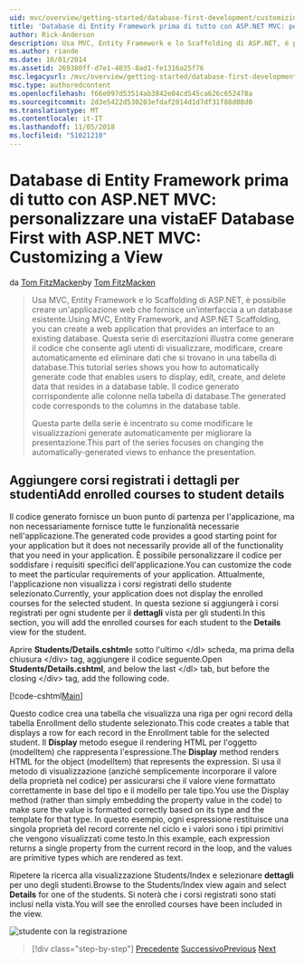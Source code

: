 ```yaml
---
uid: mvc/overview/getting-started/database-first-development/customizing-a-view
title: 'Database di Entity Framework prima di tutto con ASP.NET MVC: personalizzare una vista | Microsoft Docs'
author: Rick-Anderson
description: Usa MVC, Entity Framework e lo Scaffolding di ASP.NET, è possibile creare un'applicazione web che fornisce un'interfaccia a un database esistente. Questa esercitazione seri...
ms.author: riande
ms.date: 10/01/2014
ms.assetid: 269380ff-d7e1-4035-8ad1-fe1316a25f76
msc.legacyurl: /mvc/overview/getting-started/database-first-development/customizing-a-view
msc.type: authoredcontent
ms.openlocfilehash: f66e097d53514ab3842e04cd545ca626c652478a
ms.sourcegitcommit: 2d3e5422d530203efdaf2014d1d7df31f88d08d0
ms.translationtype: MT
ms.contentlocale: it-IT
ms.lasthandoff: 11/05/2018
ms.locfileid: "51021210"
---
```

<a name="ef-database-first-with-aspnet-mvc-customizing-a-view"></a><span data-ttu-id="22fe9-104">Database di Entity Framework prima di tutto con ASP.NET MVC: personalizzare una vista</span><span class="sxs-lookup"><span data-stu-id="22fe9-104">EF Database First with ASP.NET MVC: Customizing a View</span></span>
====================
<span data-ttu-id="22fe9-105">da [Tom FitzMacken](https://github.com/tfitzmac)</span><span class="sxs-lookup"><span data-stu-id="22fe9-105">by [Tom FitzMacken](https://github.com/tfitzmac)</span></span>

> <span data-ttu-id="22fe9-106">Usa MVC, Entity Framework e lo Scaffolding di ASP.NET, è possibile creare un'applicazione web che fornisce un'interfaccia a un database esistente.</span><span class="sxs-lookup"><span data-stu-id="22fe9-106">Using MVC, Entity Framework, and ASP.NET Scaffolding, you can create a web application that provides an interface to an existing database.</span></span> <span data-ttu-id="22fe9-107">Questa serie di esercitazioni illustra come generare il codice che consente agli utenti di visualizzare, modificare, creare automaticamente ed eliminare dati che si trovano in una tabella di database.</span><span class="sxs-lookup"><span data-stu-id="22fe9-107">This tutorial series shows you how to automatically generate code that enables users to display, edit, create, and delete data that resides in a database table.</span></span> <span data-ttu-id="22fe9-108">Il codice generato corrispondente alle colonne nella tabella di database.</span><span class="sxs-lookup"><span data-stu-id="22fe9-108">The generated code corresponds to the columns in the database table.</span></span>
> 
> <span data-ttu-id="22fe9-109">Questa parte della serie è incentrato su come modificare le visualizzazioni generate automaticamente per migliorare la presentazione.</span><span class="sxs-lookup"><span data-stu-id="22fe9-109">This part of the series focuses on changing the automatically-generated views to enhance the presentation.</span></span>


## <a name="add-enrolled-courses-to-student-details"></a><span data-ttu-id="22fe9-110">Aggiungere corsi registrati i dettagli per studenti</span><span class="sxs-lookup"><span data-stu-id="22fe9-110">Add enrolled courses to student details</span></span>

<span data-ttu-id="22fe9-111">Il codice generato fornisce un buon punto di partenza per l'applicazione, ma non necessariamente fornisce tutte le funzionalità necessarie nell'applicazione.</span><span class="sxs-lookup"><span data-stu-id="22fe9-111">The generated code provides a good starting point for your application but it does not necessarily provide all of the functionality that you need in your application.</span></span> <span data-ttu-id="22fe9-112">È possibile personalizzare il codice per soddisfare i requisiti specifici dell'applicazione.</span><span class="sxs-lookup"><span data-stu-id="22fe9-112">You can customize the code to meet the particular requirements of your application.</span></span> <span data-ttu-id="22fe9-113">Attualmente, l'applicazione non visualizza i corsi registrati dello studente selezionato.</span><span class="sxs-lookup"><span data-stu-id="22fe9-113">Currently, your application does not display the enrolled courses for the selected student.</span></span> <span data-ttu-id="22fe9-114">In questa sezione si aggiungerà i corsi registrati per ogni studente per il **dettagli** vista per gli studenti.</span><span class="sxs-lookup"><span data-stu-id="22fe9-114">In this section, you will add the enrolled courses for each student to the **Details** view for the student.</span></span>

<span data-ttu-id="22fe9-115">Aprire **Students/Details.cshtml**e sotto l'ultimo &lt;/dl&gt; scheda, ma prima della chiusura &lt;/div&gt; tag, aggiungere il codice seguente.</span><span class="sxs-lookup"><span data-stu-id="22fe9-115">Open **Students/Details.cshtml**, and below the last &lt;/dl&gt; tab, but before the closing &lt;/div&gt; tag, add the following code.</span></span>

[!code-cshtml[Main](customizing-a-view/samples/sample1.cshtml)]

<span data-ttu-id="22fe9-116">Questo codice crea una tabella che visualizza una riga per ogni record della tabella Enrollment dello studente selezionato.</span><span class="sxs-lookup"><span data-stu-id="22fe9-116">This code creates a table that displays a row for each record in the Enrollment table for the selected student.</span></span> <span data-ttu-id="22fe9-117">Il **Display** metodo esegue il rendering HTML per l'oggetto (modelItem) che rappresenta l'espressione.</span><span class="sxs-lookup"><span data-stu-id="22fe9-117">The **Display** method renders HTML for the object (modelItem) that represents the expression.</span></span> <span data-ttu-id="22fe9-118">Si usa il metodo di visualizzazione (anziché semplicemente incorporare il valore della proprietà nel codice) per assicurarsi che il valore viene formattato correttamente in base del tipo e il modello per tale tipo.</span><span class="sxs-lookup"><span data-stu-id="22fe9-118">You use the Display method (rather than simply embedding the property value in the code) to make sure the value is formatted correctly based on its type and the template for that type.</span></span> <span data-ttu-id="22fe9-119">In questo esempio, ogni espressione restituisce una singola proprietà del record corrente nel ciclo e i valori sono i tipi primitivi che vengono visualizzati come testo.</span><span class="sxs-lookup"><span data-stu-id="22fe9-119">In this example, each expression returns a single property from the current record in the loop, and the values are primitive types which are rendered as text.</span></span>

<span data-ttu-id="22fe9-120">Ripetere la ricerca alla visualizzazione Students/Index e selezionare **dettagli** per uno degli studenti.</span><span class="sxs-lookup"><span data-stu-id="22fe9-120">Browse to the Students/Index view again and select **Details** for one of the students.</span></span> <span data-ttu-id="22fe9-121">Si noterà che i corsi registrati sono stati inclusi nella vista.</span><span class="sxs-lookup"><span data-stu-id="22fe9-121">You will see the enrolled courses have been included in the view.</span></span>

![studente con la registrazione](customizing-a-view/_static/image1.png)

> [!div class="step-by-step"]
> <span data-ttu-id="22fe9-123">[Precedente](changing-the-database.md)
> [Successivo](enhancing-data-validation.md)</span><span class="sxs-lookup"><span data-stu-id="22fe9-123">[Previous](changing-the-database.md)
[Next](enhancing-data-validation.md)</span></span>
